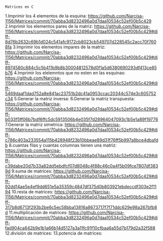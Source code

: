                                                                                         Matrices en C
1.Imprimir los 4 elementos de la esquina: https://github.com/Narcisa-1156/Matrices/commit/70abba3d8232496a0d7daa10534c52ef00b5c429 
2.Imprimir los elementos pares de la matriz: https://github.com/Narcisa-1156/Matrices/commit/70abba3d8232496a0d7daa10534c52ef00b5c429#diff-8d76b2632c69b1d024c541afc9172cb8023cb549707d228545c2acc70f7608fa
3.Imprimir los elementos impares de la matriz: https://github.com/Narcisa-1156/Matrices/commit/70abba3d8232496a0d7daa10534c52ef00b5c429#diff-8974580c884c5c5b411b9b8b30004812578d0f1a5d6380690293df413ce85b76
4.Imprimir los elelemntos que no esten en las esquinas: https://github.com/Narcisa-1156/Matrices/commit/70abba3d8232496a0d7daa10534c52ef00b5c429#diff-5469daaf1dad752a8e841ac23751b2dc41a0953ccac20344c574e3c605752c34
5.Generar la matriz inversa: 
6.Generar la matriz transpuesta: https://github.com/Narcisa-1156/Matrices/commit/70abba3d8232496a0d7daa10534c52ef00b5c429#diff-b033f5ff06b7bdf6ffc5dc5913506b4e035f7d28964047093c1b5e1a89f19776
7.Generar la matriz simetrica: https://github.com/Narcisa-1156/Matrices/commit/70abba3d8232496a0d7daa10534c52ef00b5c429#diff-c786c403a233554a115b428948f23b10bbeae89d31f76ff5b997a8bce4dbafdb
8.cuantas filas y cuantas columnas tienen una matriz: https://github.com/Narcisa-1156/Matrices/commit/70abba3d8232496a0d7daa10534c52ef00b5c429#diff-c39dabe20d7b33a82dd5ebdfcf07d8048c4f88c46c0a4f5b09fce7807df3839d
9.suma de matrices: https://github.com/Narcisa-1156/Matrices/commit/70abba3d8232496a0d7daa10534c52ef00b5c429#diff-92dd14ae5e4ef9dd651e5a35359c4847df375d0b803921ebdeccdf303e2f1194
10.resta de matrices: https://github.com/Narcisa-1156/Matrices/commit/70abba3d8232496a0d7daa10534c52ef00b5c429#diff-317b8d6713f293b2be6c5ec58bba13816a8673717f7f71ddc629e98a267bfb8d
11.multiplicación de matrices: https://github.com/Narcisa-1156/Matrices/commit/70abba3d8232496a0d7daa10534c52ef00b5c429#diff-fad904ca642b9e1b1a66b14d5127a3a11fc91f10cfbaa6a55d7b179d2a32f588
12.división de matrices: 
13.potencia de matrices: 
